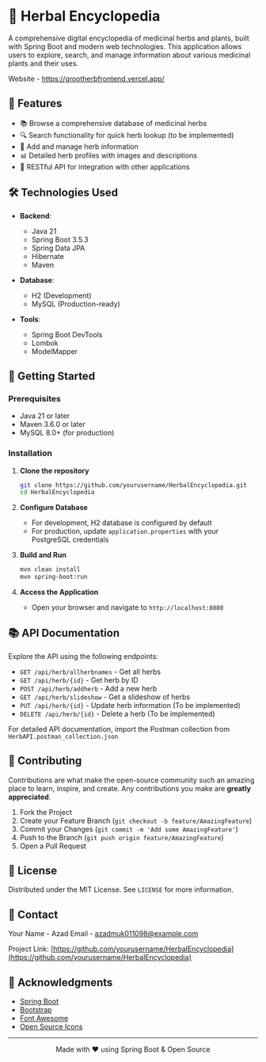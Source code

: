 # 🌿 Herbal Encyclopedia

A comprehensive digital encyclopedia of medicinal herbs and plants, built with Spring Boot and modern web technologies. This application allows users to explore, search, and manage information about various medicinal plants and their uses.

Website - https://grootherbfrontend.vercel.app/

## 🚀 Features

- 📚 Browse a comprehensive database of medicinal herbs
- 🔍 Search functionality for quick herb lookup (to be implemented)
- 📝 Add and manage herb information
- 📊 Detailed herb profiles with images and descriptions
- 🔄 RESTful API for integration with other applications

## 🛠️ Technologies Used

- **Backend**: 
  - Java 21
  - Spring Boot 3.5.3
  - Spring Data JPA
  - Hibernate
  - Maven

- **Database**:
  - H2 (Development)
  - MySQL (Production-ready)

- **Tools**:
  - Spring Boot DevTools
  - Lombok
  - ModelMapper

## 🚀 Getting Started

### Prerequisites

- Java 21 or later
- Maven 3.6.0 or later
- MySQL 8.0+ (for production)

### Installation

1. **Clone the repository**
   ```bash
   git clone https://github.com/yourusername/HerbalEncyclopedia.git
   cd HerbalEncyclopedia
   ```

2. **Configure Database**
   - For development, H2 database is configured by default
   - For production, update `application.properties` with your PostgreSQL credentials

3. **Build and Run**
   ```bash
   mvn clean install
   mvn spring-boot:run
   ```

4. **Access the Application**
   - Open your browser and navigate to `http://localhost:8080`

## 📚 API Documentation

Explore the API using the following endpoints:

- `GET /api/herb/allherbnames` - Get all herbs
- `GET /api/herb/{id}` - Get herb by ID
- `POST /api/herb/addherb` - Add a new herb
- `GET /api/herb/slideshow` - Get a slideshow of herbs
- `PUT /api/herb/{id}` - Update herb information (To be implemented)
- `DELETE /api/herb/{id}` - Delete a herb (To be implemented)

For detailed API documentation, import the Postman collection from `HerbAPI.postman_collection.json`

## 🤝 Contributing

Contributions are what make the open-source community such an amazing place to learn, inspire, and create. Any contributions you make are **greatly appreciated**.

1. Fork the Project
2. Create your Feature Branch (`git checkout -b feature/AmazingFeature`)
3. Commit your Changes (`git commit -m 'Add some AmazingFeature'`)
4. Push to the Branch (`git push origin feature/AmazingFeature`)
5. Open a Pull Request

## 📄 License

Distributed under the MIT License. See `LICENSE` for more information.

## 📧 Contact

Your Name - Azad 
Email - azadmuk011098@example.com

Project Link: [https://github.com/yourusername/HerbalEncyclopedia](https://github.com/yourusername/HerbalEncyclopedia)

## 🙏 Acknowledgments

- [Spring Boot](https://spring.io/projects/spring-boot)
- [Bootstrap](https://getbootstrap.com)
- [Font Awesome](https://fontawesome.com/)
- [Open Source Icons](https://icons8.com/)

---

<div align="center">
  Made with ❤️ using Spring Boot & Open Source
</div>

